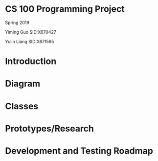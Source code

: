 # CS 100 Programming Project
Spring 2019

Yiming Guo   SID:X670427

Yulin  Liang SID:X671565

# Introduction

# Diagram

# Classes

# Prototypes/Research

# Development and Testing Roadmap
